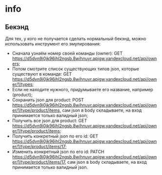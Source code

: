 # info
## Бекэнд
Для тех, у кого не получается сделать нормальный бекэнд, можно использовать инструмент его эмулирования:
* Сначала узнаём номер своей команды (owner): GET https://d5dvn9i0jk96ihl2ngsb.8wihnuyr.apigw.yandexcloud.net/api/owners;
* Потом смотрите список существующих типов json, которые существуют в команде: GET https://d5dvn9i0jk96ihl2ngsb.8wihnuyr.apigw.yandexcloud.net/api/owner/1/types;
* Если не находите нужного, придумываете его название, например (product);
* Сохранить json для product: POST https://d5dvn9i0jk96ihl2ngsb.8wihnuyr.apigw.yandexcloud.net/api/owner/1/type/product/items, сам json в body складываете,
на вход принимается только валидный json;
* Получить все json для product: GET https://d5dvn9i0jk96ihl2ngsb.8wihnuyr.apigw.yandexcloud.net/api/owner/1/type/product/items; 
* Получить конкретный json по его id: GET https://d5dvn9i0jk96ihl2ngsb.8wihnuyr.apigw.yandexcloud.net/api/owner/1/type/product/items/17;
* Изменить конкретный json по его id: PATCH https://d5dvn9i0jk96ihl2ngsb.8wihnuyr.apigw.yandexcloud.net/api/owner/1/type/product/items/17, сам json в body складываете,
на вход принимается только валидный json.
